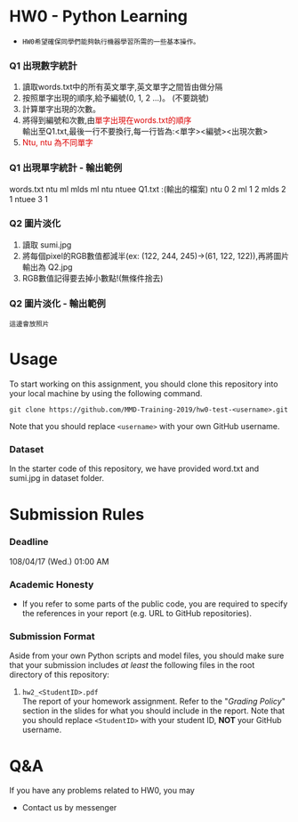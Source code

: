 # HW0 - Python Learning

- `HW0希望確保同學們能夠執行機器學習所需的一些基本操作。`

### Q1 出現數字統計
 1. 讀取words.txt中的所有英文單字,英文單字之間皆由<space>做分隔
 2. 按照單字出現的順序,給予編號(0, 1, 2 ...)。 (不要跳號)
 3. 計算單字出現的次數。
 4. 將得到編號和次數,由<font color="#dd000">單字出現在words.txt的順序</font><br />輸出至Q1.txt,最後一行不要換行,每一行皆為:<單字><space><編號><space><出現次數>
 5. <font color="#dd0000">Ntu, ntu 為不同單字</font><br /> 

### Q1 出現單字統計 - 輸出範例
words.txt 
    ntu ml mlds ml ntu ntuee
Q1.txt :(輸出的檔案)
    ntu 0 2
    ml 1 2
    mlds 2 1
    ntuee 3 1

### Q2 圖片淡化
 1. 讀取 sumi.jpg
 2. 將每個pixel的RGB數值都減半(ex: (122, 244, 245)->(61, 122, 122)),再將圖片輸出為 Q2.jpg
 3. RGB數值記得要去掉小數點!(無條件捨去)

### Q2 圖片淡化 - 輸出範例
    這邊會放照片

# Usage
To start working on this assignment, you should clone this repository into your local machine by using the following command.

    git clone https://github.com/MMD-Training-2019/hw0-test-<username>.git
Note that you should replace `<username>` with your own GitHub username.

### Dataset
In the starter code of this repository, we have provided word.txt and sumi.jpg in dataset folder.

# Submission Rules
### Deadline
108/04/17 (Wed.) 01:00 AM

### Academic Honesty
-   If you refer to some parts of the public code, you are required to specify the references in your report (e.g. URL to GitHub repositories).      

### Submission Format
Aside from your own Python scripts and model files, you should make sure that your submission includes *at least* the following files in the root directory of this repository:
 1.   `hw2_<StudentID>.pdf`  
The report of your homework assignment. Refer to the "*Grading Policy*" section in the slides for what you should include in the report. Note that you should replace `<StudentID>` with your student ID, **NOT** your GitHub username.

# Q&A
If you have any problems related to HW0, you may
- Contact us by messenger

